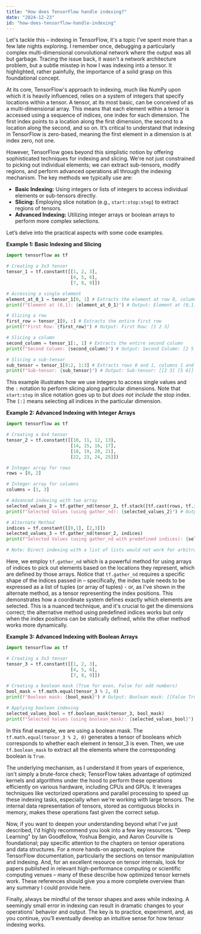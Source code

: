 ```yaml
---
title: "How does TensorFlow handle indexing?"
date: "2024-12-23"
id: "how-does-tensorflow-handle-indexing"
---
```


Let's tackle this – indexing in TensorFlow, it's a topic I've spent more than a few late nights exploring. I remember once, debugging a particularly complex multi-dimensional convolutional network where the output was all but garbage. Tracing the issue back, it wasn't a network architecture problem, but a subtle misstep in how I was indexing into a tensor. It highlighted, rather painfully, the importance of a solid grasp on this foundational concept.

At its core, TensorFlow's approach to indexing, much like NumPy upon which it is heavily influenced, relies on a system of integers that specify locations within a tensor. A tensor, at its most basic, can be conceived of as a multi-dimensional array. This means that each element within a tensor is accessed using a sequence of indices, one index for each dimension. The first index points to a location along the first dimension, the second to a location along the second, and so on. It’s critical to understand that indexing in TensorFlow is zero-based, meaning the first element in a dimension is at index zero, not one.

However, TensorFlow goes beyond this simplistic notion by offering sophisticated techniques for indexing and slicing. We're not just constrained to picking out individual elements; we can extract sub-tensors, modify regions, and perform advanced operations all through the indexing mechanism. The key methods we typically use are:

*   **Basic Indexing:** Using integers or lists of integers to access individual elements or sub-tensors directly.
*   **Slicing:** Employing slice notation (e.g., `start:stop:step`) to extract regions of tensors.
*   **Advanced Indexing:** Utilizing integer arrays or boolean arrays to perform more complex selections.

Let’s delve into the practical aspects with some code examples.

**Example 1: Basic Indexing and Slicing**

```python
import tensorflow as tf

# Creating a 3x3 tensor
tensor_1 = tf.constant([[1, 2, 3],
                        [4, 5, 6],
                        [7, 8, 9]])

# Accessing a single element
element_at_0_1 = tensor_1[0, 1] # Extracts the element at row 0, column 1 (value 2)
print(f"Element at (0,1): {element_at_0_1}") # Output: Element at (0,1): 2

# Slicing a row
first_row = tensor_1[0, :] # Extracts the entire first row
print(f"First Row: {first_row}") # Output: First Row: [1 2 3]

# Slicing a column
second_column = tensor_1[:, 1] # Extracts the entire second column
print(f"Second Column: {second_column}") # Output: Second Column: [2 5 8]

# Slicing a sub-tensor
sub_tensor = tensor_1[0:2, 1:3] # Extracts rows 0 and 1, columns 1 and 2
print(f"Sub-tensor: {sub_tensor}") # Output: Sub-tensor: [[2 3] [5 6]]
```

This example illustrates how we use integers to access single values and the `:` notation to perform slicing along particular dimensions. Note that `start:stop` in slice notation goes up to but *does not include* the stop index. The `[:]` means selecting all indices in the particular dimension.

**Example 2: Advanced Indexing with Integer Arrays**

```python
import tensorflow as tf

# Creating a 4x4 tensor
tensor_2 = tf.constant([[10, 11, 12, 13],
                        [14, 15, 16, 17],
                        [18, 19, 20, 21],
                        [22, 23, 24, 25]])

# Integer array for rows
rows = [0, 2]

# Integer array for columns
columns = [1, 3]

# Advanced indexing with two array
selected_values_2 = tf.gather_nd(tensor_2, tf.stack([tf.cast(rows, tf.int64), tf.cast(columns, tf.int64)], axis=1))
print(f"Selected Values (using gather_nd): {selected_values_2}") # Output: Selected Values (using gather_nd): [11 21]

# Alternate Method
indices = tf.constant([[0,1], [2,3]])
selected_values_3 = tf.gather_nd(tensor_2, indices)
print(f"Selected Values (using gather_nd with predefined indices): {selected_values_3}") # Output: Selected Values (using gather_nd with predefined indices): [11 21]

# Note: Direct indexing with a list of lists would not work for arbitrary selection
```

Here, we employ `tf.gather_nd` which is a powerful method for using arrays of indices to pick out elements based on the locations they represent, which are defined by those arrays. Notice that `tf.gather_nd` requires a specific shape of the indices passed in – specifically, the index tuple needs to be expressed as a list of tuples (or array of tuples) - or, as I've shown in the alternate method, as a tensor representing the index positions. This demonstrates how a coordinate system defines exactly which elements are selected. This is a nuanced technique, and it's crucial to get the dimensions correct; the alternative method using predefined indices works but only when the index positions can be statically defined, while the other method works more dynamically.

**Example 3: Advanced Indexing with Boolean Arrays**

```python
import tensorflow as tf

# Creating a 3x3 tensor
tensor_3 = tf.constant([[1, 2, 3],
                        [4, 5, 6],
                        [7, 8, 9]])

# Creating a boolean mask (True for even, False for odd numbers)
bool_mask = tf.math.equal(tensor_3 % 2, 0)
print(f"Boolean mask: {bool_mask}") # Output: Boolean mask: [[False True False] [ True False True] [False True False]]

# Applying boolean indexing
selected_values_bool = tf.boolean_mask(tensor_3, bool_mask)
print(f"Selected Values (using boolean_mask): {selected_values_bool}") # Output: Selected Values (using boolean_mask): [2 4 6 8]
```

In this final example, we are using a boolean mask. The `tf.math.equal(tensor_3 % 2, 0)` generates a tensor of booleans which corresponds to whether each element in tensor_3 is even. Then, we use `tf.boolean_mask` to extract all the elements where the corresponding boolean is `True`.

The underlying mechanism, as I understand it from years of experience, isn't simply a brute-force check; TensorFlow takes advantage of optimized kernels and algorithms under the hood to perform these operations efficiently on various hardware, including CPUs and GPUs. It leverages techniques like vectorized operations and parallel processing to speed up these indexing tasks, especially when we're working with large tensors. The internal data representation of tensors, stored as contiguous blocks in memory, makes these operations fast given the correct setup.

Now, if you want to deepen your understanding beyond what I've just described, I'd highly recommend you look into a few key resources. "Deep Learning" by Ian Goodfellow, Yoshua Bengio, and Aaron Courville is foundational; pay specific attention to the chapters on tensor operations and data structures. For a more hands-on approach, explore the TensorFlow documentation, particularly the sections on tensor manipulation and indexing. And, for an excellent resource on tensor internals, look for papers published in relevant high-performance computing or scientific computing venues – many of these describe how optimized tensor kernels work. These references should give you a more complete overview than any summary I could provide here.

Finally, always be mindful of the tensor shapes and axes while indexing. A seemingly small error in indexing can result in dramatic changes to your operations' behavior and output. The key is to practice, experiment, and, as you continue, you’ll eventually develop an intuitive sense for how tensor indexing works.
